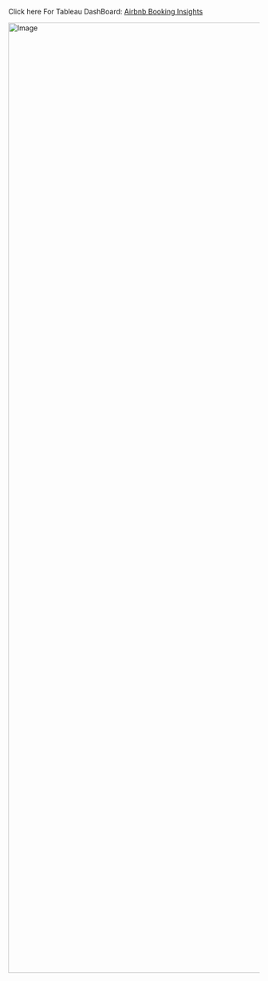 Click here For Tableau DashBoard: [Airbnb Booking Insights](https://public.tableau.com/app/profile/ivan.mu6616/viz/Airbnb_17380150594670/Dashboard1)

<img width="1905" alt="Image" src="https://github.com/user-attachments/assets/32034443-29a1-4a19-a5d5-818142d62a66" />

